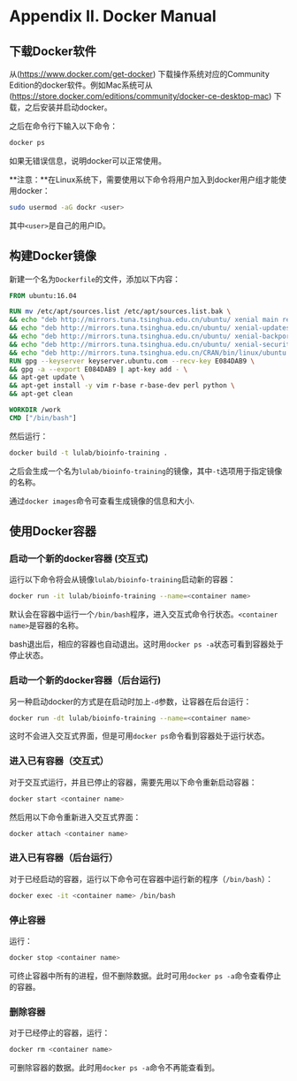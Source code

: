 # Appendix II. Docker Manual

## 下载Docker软件
从(https://www.docker.com/get-docker) 下载操作系统对应的Community Edition的docker软件。例如Mac系统可从(https://store.docker.com/editions/community/docker-ce-desktop-mac) 下载，之后安装并启动docker。

之后在命令行下输入以下命令：
```bash
docker ps
```
如果无错误信息，说明docker可以正常使用。

**注意：**在Linux系统下，需要使用以下命令将用户加入到docker用户组才能使用docker：
```bash
sudo usermod -aG dockr <user>
```
其中`<user>`是自己的用户ID。

## 构建Docker镜像
新建一个名为`Dockerfile`的文件，添加以下内容：
```Dockerfile
FROM ubuntu:16.04

RUN mv /etc/apt/sources.list /etc/apt/sources.list.bak \
&& echo "deb http://mirrors.tuna.tsinghua.edu.cn/ubuntu/ xenial main restricted universe multiverse" > /etc/apt/sources.list \
&& echo "deb http://mirrors.tuna.tsinghua.edu.cn/ubuntu/ xenial-updates main restricted universe multiverse" >> /etc/apt/sources.list \
&& echo "deb http://mirrors.tuna.tsinghua.edu.cn/ubuntu/ xenial-backports main restricted universe multiverse" >> /etc/apt/sources.list \
&& echo "deb http://mirrors.tuna.tsinghua.edu.cn/ubuntu/ xenial-security main restricted universe multiverse" >> /etc/apt/sources.list \
&& echo "deb http://mirrors.tuna.tsinghua.edu.cn/CRAN/bin/linux/ubuntu xenial/" >> /etc/apt/sources.list
RUN gpg --keyserver keyserver.ubuntu.com --recv-key E084DAB9 \
&& gpg -a --export E084DAB9 | apt-key add - \
&& apt-get update \
&& apt-get install -y vim r-base r-base-dev perl python \
&& apt-get clean

WORKDIR /work
CMD ["/bin/bash"]
```
然后运行：
```bash
docker build -t lulab/bioinfo-training .
```
之后会生成一个名为`lulab/bioinfo-training`的镜像，其中`-t`选项用于指定镜像的名称。

通过`docker images`命令可查看生成镜像的信息和大小.

## 使用Docker容器
### 启动一个新的docker容器 (交互式)
运行以下命令将会从镜像`lulab/bioinfo-training`启动新的容器：
```bash
docker run -it lulab/bioinfo-training --name=<container name>
```
默认会在容器中运行一个`/bin/bash`程序，进入交互式命令行状态。`<container name>`是容器的名称。

bash退出后，相应的容器也自动退出。这时用`docker ps -a`状态可看到容器处于停止状态。

### 启动一个新的docker容器（后台运行)
另一种启动docker的方式是在启动时加上`-d`参数，让容器在后台运行：
```bash
docker run -dt lulab/bioinfo-training --name=<container name>
```
这时不会进入交互式界面，但是可用`docker ps`命令看到容器处于运行状态。

### 进入已有容器（交互式）
对于交互式运行，并且已停止的容器，需要先用以下命令重新启动容器：
```bash
docker start <container name>
```
然后用以下命令重新进入交互式界面：
```bash
docker attach <container name>
```

### 进入已有容器（后台运行）
对于已经启动的容器，运行以下命令可在容器中运行新的程序（`/bin/bash`）：
```bash
docker exec -it <container name> /bin/bash
```

### 停止容器
运行：
```bash
docker stop <container name>
```
可终止容器中所有的进程，但不删除数据。此时可用`docker ps -a`命令查看停止的容器。

### 删除容器
对于已经停止的容器，运行：
```bash
docker rm <container name>
```
可删除容器的数据。此时用`docker ps -a`命令不再能查看到。
